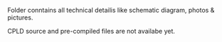 Folder conntains all technical detailis like schematic diagram, photos & pictures.

CPLD source and pre-compiled files are not availabe yet.
